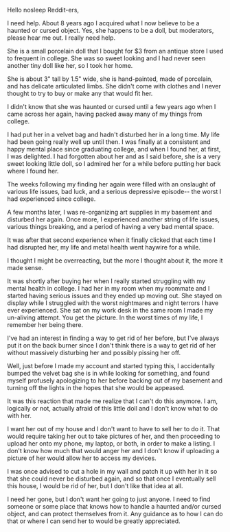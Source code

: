 Hello nosleep Reddit-ers, 

I need help. About 8 years ago I acquired what I now believe to be a haunted or cursed object. Yes, she happens to be a doll, but moderators, please hear me out. I really need help. 

She is a small porcelain doll that I bought for $3 from an antique store I used to frequent in college. She was so sweet looking and I had never seen another tiny doll like her, so I took her home. 

She is about 3" tall by 1.5" wide, she is hand-painted, made of porcelain, and has delicate articulated limbs. She didn't come with clothes and I never thought to try to buy or make any that would fit her. 

I didn't know that she was haunted or cursed until a few years ago when I came across her again, having packed away many of my things from college. 

I had put her in a velvet bag and hadn't disturbed her in a long time. My life had been going really well up until then. I was finally at a consistent and happy mental place since graduating college, and when I found her, at first, I was delighted. I had forgotten about her and as I said before, she is a very sweet looking little doll, so I admired her for a while before putting her back where I found her. 

The weeks following my finding her again were filled with an onslaught of various life issues, bad luck, and a serious depressive episode-- the worst I had experienced since college. 

A few months later, I was re-organizing art supplies in my basement and disturbed her again. Once more, I experienced another string of life issues, various things breaking, and a period of having a very bad mental space. 

It was after that second experience when it finally clicked that each time I had disrupted her, my life and metal health went haywire for a while. 

I thought I might be overreacting, but the more I thought about it, the more it made sense. 

It was shortly after buying her when I really started struggling with my mental health in college. I had her in my room when my roommate and I started having serious issues and they ended up moving out. She stayed on display while I struggled with the worst nightmares and night terrors I have ever experienced. She sat on my work desk in the same room I made my un-aliving attempt. You get the picture. In the worst times of my life, I remember her being there. 

I've had an interest in finding a way to get rid of her before, but I've always put it on the back burner since I don't think there is a way to get rid of her without massively disturbing her and possibly pissing her off. 

Well, just before I made my account and started typing this, I accidentally bumped the velvet bag she is in while looking for something, and found myself profusely apologizing to her before backing out of my basement and turning off the lights in the hopes that she would be appeased. 

It was this reaction that made me realize that I can't do this anymore. I am, logically or not, actually afraid of this little doll and I don't know what to do with her. 

I want her out of my house and I don't want to have to sell her to do it. That would require taking her out to take pictures of her, and then proceeding to upload her onto my phone, my laptop, or both, in order to make a listing. I don't know how much that would anger her and I don't know if uploading a picture of her would allow her to access my devices. 

I was once advised to cut a hole in my wall and patch it up with her in it so that she could never be disturbed again, and so that once I eventually sell this house, I would be rid of her, but I don't like that idea at all.

I need her gone, but I don't want her going to just anyone. I need to find someone or some place that knows how to handle a haunted and/or cursed object, and can protect themselves from it. Any guidance as to how I can do that or where I can send her to would be greatly appreciated. 
